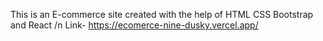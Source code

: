This is an E-commerce site created with the help of HTML CSS Bootstrap and React /n
Link- https://ecomerce-nine-dusky.vercel.app/
